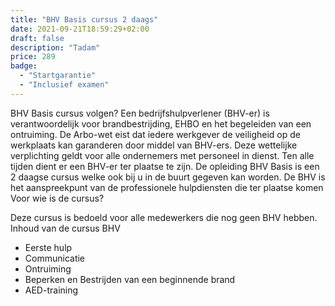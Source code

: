 ```yaml
---
title: "BHV Basis cursus 2 daags"
date: 2021-09-21T18:59:29+02:00
draft: false
description: "Tadam"
price: 289
badge:
  - "Startgarantie"
  - "Inclusief examen"
---
```


BHV Basis cursus volgen? Een bedrijfshulpverlener (BHV-er) is verantwoordelijk voor brandbestrijding, EHBO en het begeleiden van een ontruiming. De Arbo-wet eist dat iedere werkgever de veiligheid op de werkplaats kan garanderen door middel van BHV-ers. Deze wettelijke verplichting geldt voor alle ondernemers met personeel in dienst. Ten alle tijden dient er een BHV-er ter plaatse te zijn. De opleiding BHV Basis is een 2 daagse cursus welke ook bij u in de buurt gegeven kan worden. De BHV is het aanspreekpunt van de professionele hulpdiensten die ter plaatse komen
Voor wie is de cursus?

Deze cursus is bedoeld voor alle medewerkers die nog geen BHV hebben.
Inhoud van de cursus BHV

- Eerste hulp
- Communicatie
- Ontruiming
- Beperken en Bestrijden van een beginnende brand
- AED-training
